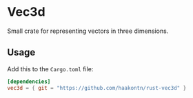 # Vec3d

Small crate for representing vectors in three dimensions.

## Usage

Add this to the `Cargo.toml` file:

```toml
[dependencies]
vec3d = { git = "https://github.com/haakontn/rust-vec3d" }
```
